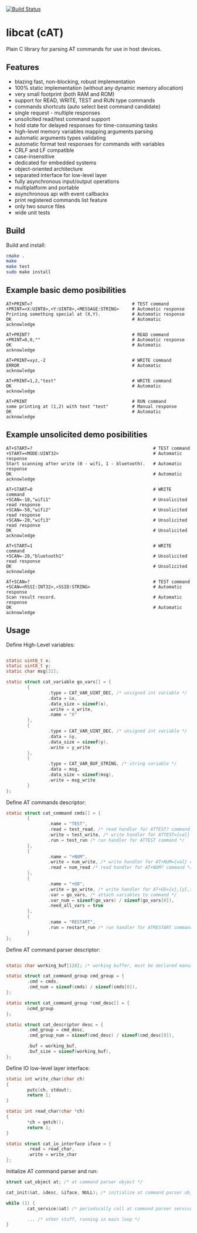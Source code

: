 [![Build Status](https://travis-ci.org/marcinbor85/cat.svg?branch=master)](https://travis-ci.org/marcinbor85/cat)
# libcat (cAT)
Plain C library for parsing AT commands for use in host devices.

## Features
* blazing fast, non-blocking, robust implementation
* 100% static implementation (without any dynamic memory allocation)
* very small footprint (both RAM and ROM)
* support for READ, WRITE, TEST and RUN type commands
* commands shortcuts (auto select best command candidate)
* single request - multiple responses
* unsolicited read/test command support
* hold state for delayed responses for time-consuming tasks
* high-level memory variables mapping arguments parsing
* automatic arguments types validating
* automatic format test responses for commands with variables
* CRLF and LF compatible
* case-insensitive
* dedicated for embedded systems
* object-oriented architecture
* separated interface for low-level layer
* fully asynchronous input/output operations
* multiplatform and portable
* asynchronous api with event callbacks
* print registered commands list feature
* only two source files
* wide unit tests

## Build

Build and install:

```sh
cmake .
make
make test
sudo make install
```

## Example basic demo posibilities

```console
AT+PRINT=?                                      # TEST command
+PRINT=<X:UINT8>,<Y:UINT8>,<MESSAGE:STRING>     # Automatic response
Printing something special at (X,Y).            # Automatic response
OK                                              # Automatic acknowledge

AT+PRINT?                                       # READ command
+PRINT=0,0,""                                   # Automatic response
OK                                              # Automatic acknowledge

AT+PRINT=xyz,-2                                 # WRITE command
ERROR                                           # Automatic acknowledge

AT+PRINT=1,2,"test"                             # WRITE command
OK                                              # Automatic acknowledge

AT+PRINT                                        # RUN command
some printing at (1,2) with text "test"         # Manual response
OK                                              # Automatic acknowledge
```

## Example unsolicited demo posibilities

```console
AT+START=?                                              # TEST command
+START=<MODE:UINT32>                                    # Automatic response
Start scanning after write (0 - wifi, 1 - bluetooth).   # Automatic response
OK                                                      # Automatic acknowledge

AT+START=0                                              # WRITE command
+SCAN=-10,"wifi1"                                       # Unsolicited read response
+SCAN=-50,"wifi2"                                       # Unsolicited read response
+SCAN=-20,"wifi3"                                       # Unsolicited read response
OK                                                      # Unsolicited acknowledge

AT+START=1                                              # WRITE command
+SCAN=-20,"bluetooth1"                                  # Unsolicited read response
OK                                                      # Unsolicited acknowledge

AT+SCAN=?                                               # TEST command
+SCAN=<RSSI:INT32>,<SSID:STRING>                        # Automatic response
Scan result record.                                     # Automatic response
OK                                                      # Automatic acknowledge
```

## Usage

Define High-Level variables:

```c

static uint8_t x;
static uint8_t y;
static char msg[32];

static struct cat_variable go_vars[] = {
        {
                .type = CAT_VAR_UINT_DEC, /* unsigned int variable */
                .data = &x,
                .data_size = sizeof(x),
                .write = x_write,
                .name = "X"
        },
        {
                .type = CAT_VAR_UINT_DEC, /* unsigned int variable */
                .data = &y,
                .data_size = sizeof(y),
                .write = y_write
        },
        {
                .type = CAT_VAR_BUF_STRING, /* string variable */
                .data = msg,
                .data_size = sizeof(msg),
                .write = msg_write
        }
};
```

Define AT commands descriptor:

```c
static struct cat_command cmds[] = {
        {
                .name = "TEST",
                .read = test_read, /* read handler for ATTEST? command */
                .write = test_write, /* write handler for ATTEST={val} command */
                .run = test_run /* run handler for ATTEST command */
        },
        {
                .name = "+NUM",
                .write = num_write, /* write handler for AT+NUM={val} command */
                .read = num_read /* read handler for AT+NUM? command */
        },
        {
                .name = "+GO",
                .write = go_write, /* write handler for AT+GO={x},{y},{msg} command */
                .var = go_vars, /* attach variables to command */
                .var_num = sizeof(go_vars) / sizeof(go_vars[0]),
                .need_all_vars = true
        },
        {
                .name = "RESTART",
                .run = restart_run /* run handler for ATRESTART command */
        }
};
```

Define AT command parser descriptor:

```c

static char working_buf[128]; /* working buffer, must be declared manually */

static struct cat_command_group cmd_group = {
        .cmd = cmds,
        .cmd_num = sizeof(cmds) / sizeof(cmds[0]),
};

static struct cat_command_group *cmd_desc[] = {
        &cmd_group
};

static struct cat_descriptor desc = {
        .cmd_group = cmd_desc,
        .cmd_group_num = sizeof(cmd_desc) / sizeof(cmd_desc[0]),

        .buf = working_buf,
        .buf_size = sizeof(working_buf),
};
```

Define IO low-level layer interface:

```c
static int write_char(char ch)
{
        putc(ch, stdout);
        return 1;
}

static int read_char(char *ch)
{
        *ch = getch();
        return 1;
}

static struct cat_io_interface iface = {
        .read = read_char,
        .write = write_char
};
```

Initialize AT command parser and run:

```c
struct cat_object at; /* at command parser object */

cat_init(&at, &desc, &iface, NULL); /* initialize at command parser object */

while (1) {
        cat_service(&at) /* periodically call at command parser service */

        ... /* other stuff, running in main loop */
}

```
